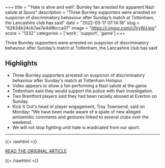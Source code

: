 +++
title = "‘Hate is alive and well’: Burnley fan arrested for apparent Nazi salute at Spurs"
description = "Three Burnley supporters were arrested on suspicion of discriminatory behaviour after Sunday’s match at Tottenham, the Lancashire club has said"
date = "2022-05-17 07:14:18"
slug = "62834b24cb7ae7e4d9bcca07"
image = "https://i.imgur.com/IJ1ryWJ.jpg"
score = "1332"
categories = ['work', 'support', 'game']
+++

Three Burnley supporters were arrested on suspicion of discriminatory behaviour after Sunday’s match at Tottenham, the Lancashire club has said

## Highlights

- Three Burnley supporters arrested on suspicion of discriminatory behaviour after Sunday's match at Tottenham Hotspur.
- Video appears to show a fan performing a Nazi salute at the game.
- Tottenham said they would support the police with their investigation.
- Two Brentford players said they had been racially abused at Everton on Sunday.
- Kick It Out's head of player engagement, Troy Townsend, said on Monday: “We have been made aware of a spate of new alleged antisemitic comments and gestures linked to several clubs over the weekend.
- We will not stop fighting until hate is eradicated from our sport.

---

{{< rawhtml >}}
  <p class="article-category">
    <a target="_blank" href="https://www.theguardian.com/football/2022/may/16/burnley-fan-arrested-apparent-nazi-salute-at-spurs-hate-alive-in-football">READ THE ORIGINAL ARTICLE</a>
  </p>
{{< /rawhtml >}}
